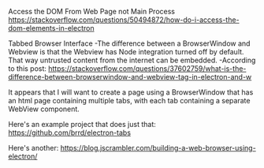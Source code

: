 

Access the DOM From Web Page not Main Process
https://stackoverflow.com/questions/50494872/how-do-i-access-the-dom-elements-in-electron


Tabbed Browser Interface
-The difference between a BrowserWindow and Webview is that the Webview has Node integration turned off
by default. That way untrusted content from the internet can be embedded.
-According to this post:
https://stackoverflow.com/questions/37602759/what-is-the-difference-between-browserwindow-and-webview-tag-in-electron-and-w

It appears that I will want to create a page using a BrowserWindow that has an html page containing multiple tabs, with each tab containing a separate WebView component.

Here's an example project that does just that:
https://github.com/brrd/electron-tabs

Here's another:
https://blog.jscrambler.com/building-a-web-browser-using-electron/